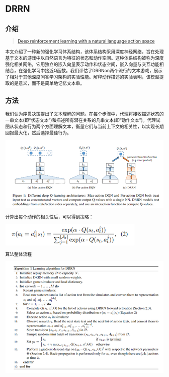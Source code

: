 # DRRN

## 介绍

> [Deep reinforcement learning with a natural language action space](https://arxiv.org/abs/1511.04636)

本文介绍了一种新的强化学习体系结构，该体系结构采用深度神经网络，旨在处理基于文本的游戏中以自然语言为特征的状态和动作空间。这种体系结构被称为深度强化相关网络，它用独立的嵌入向量表示动作和状态空间，嵌入向量与交互功能相结合，在强化学习中接近Q函数。我们评估了DRRNon两个流行的文本游戏，展示了相对于其他深度问答学习架构的实验性能。解释动作描述的实验表明，该模型提取的是意义，而不是简单地记忆文本串。

## 方法

我们认为序贯决策提出了文本理解的问题。在每个步骤中，代理将接收描述状态的一串文本\(即“状态文本”\)和描述所有潜在关系的几串文本\(即“动作文本”\)。代理试图从状态和行为两个方面理解文本，衡量它们与当前上下文的相关性，以实现长期回报最大化，然后选择最佳行为。

![](../../.gitbook/assets/image%20%2878%29.png)

计算出每个动作的相关性后，可以得到策略：

![](../../.gitbook/assets/image%20%2880%29.png)

算法整体流程

![](../../.gitbook/assets/image%20%28117%29.png)

